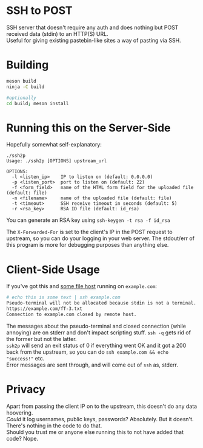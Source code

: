 # SSH to POST
SSH server that doesn't require any auth and does nothing but POST received data (stdin) to an HTTP(S) URL.  
Useful for giving existing pastebin-like sites a way of pasting via SSH. 

# Building
```bash
meson build
ninja -C build

#optionally
cd build; meson install
```

# Running this on the Server-Side
Hopefully somewhat self-explanatory: 
```
./ssh2p
Usage: ./ssh2p [OPTIONS] upstream_url

OPTIONS:
  -l <listen_ip>    IP to listen on (default: 0.0.0.0)
  -p <listen_port>  port to listen on (default: 22)
  -f <form_field>   name of the HTML form field for the uploaded file (default: file)
  -n <filename>     name of the uploaded file (default: file)
  -t <timeout>      SSH receive timeout in seconds (default: 5)
  -r <rsa_key>      RSA ID file (default: id_rsa)
```
You can generate an RSA key using `ssh-keygen -t rsa -f id_rsa`  

The `X-Forwarded-For` is set to the client's IP in the POST request to upstream, so you can do your logging in your web server. The stdout/err of this program is more for debugging purposes than anything else. 

# Client-Side Usage
If you've got this and [some file host](https://github.com/Rouji/single_php_filehost) running on `example.com`:  
```bash
# echo this is some text | ssh example.com
Pseudo-terminal will not be allocated because stdin is not a terminal.
https://example.com/fT-3.txt
Connection to example.com closed by remote host.
```
The messages about the pseudo-terminal and closed connection (while annoying) are on stderr and don't impact scripting stuff. `ssh -q` gets rid of the former but not the latter.  
`ssh2p` will send an exit status of 0 if everything went OK and it got a 200 back from the upstream, so you can do `ssh example.com && echo "success!"` etc.  
Error messages are sent through, and will come out of `ssh` as, stderr.  

# Privacy
Apart from passing the client IP on to the upstream, this doesn't do any data hoovering.  
*Could* it log usernames, public keys, passwords? Absolutely. But it doesn't. There's nothing in the code to do that.  
Should you trust me or anyone else running this to not have added that code? Nope.
